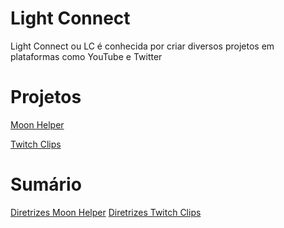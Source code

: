 # Light Connect
Light Connect ou LC é conhecida por criar diversos projetos em plataformas como YouTube e Twitter

# Projetos
[Moon Helper](https://twitter.com/LCMoonHelper?s=09)

[Twitch Clips](https://youtube.com/channel/UCsGHwPa9MV2YCUReHGd-9Og)

# Sumário
[Diretrizes Moon Helper]()
[Diretrizes Twitch Clips]()

